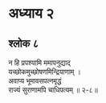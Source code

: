 # अध्याय २

## श्लोक ८

न हि प्रपश्यामि ममापनुद्याद्<br>यच्छोकमुच्छोषणमिन्द्रियाणाम् ।<br>अवाप्य भूमावसपत्नमृद्धं<br>राज्यं सुराणामपि चाधिपत्यम् ॥ २-८॥<br><br>

